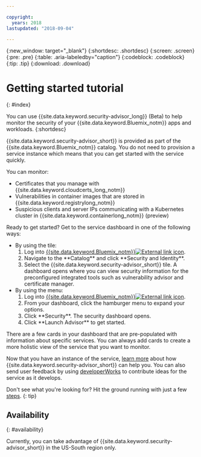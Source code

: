 ```yaml
---

copyright:
  years: 2018
lastupdated: "2018-09-04"

---
```


{:new_window: target="_blank"}
{:shortdesc: .shortdesc}
{:screen: .screen}
{:pre: .pre}
{:table: .aria-labeledby="caption"}
{:codeblock: .codeblock}
{:tip: .tip}
{:download: .download}

# Getting started tutorial
{: #index}

You can use {{site.data.keyword.security-advisor_long}} (Beta) to help monitor the security of your {{site.data.keyword.Bluemix_notm}} apps and workloads.
{:shortdesc}

{{site.data.keyword.security-advisor_short}} is provided as part of the {{site.data.keyword.Bluemix_notm}} catalog. You do not need to provision a service instance which means that you can get started with the service quickly.

You can monitor:

- Certificates that you manage with {{site.data.keyword.cloudcerts_long_notm}}
- Vulnerabilities in container images that are stored in {{site.data.keyword.registrylong_notm}}
- Suspicious clients and server IPs communicating with a Kubernetes cluster in {{site.data.keyword.containerlong_notm}} (preview)

Ready to get started? Get to the service dashboard in one of the following ways:

<ul>
  <li>By using the tile:
    <ol>
      <li>Log into <a href="https://console.bluemix.net" target="_blank">{{site.data.keyword.Bluemix_notm}}<img src="../../icons/launch-glyph.svg" alt="External link icon"></a>.</li>
      <li>Navigate to the **Catalog** and click **Security and Identity**.</li>
      <li>Select the {{site.data.keyword.security-advisor_short}} tile. A dashboard opens where you can view security information for the preconfigured integrated tools such as vulnerability advisor and certificate manager.</li>
    </ol>
  </li>
  <li>By using the menu:
    <ol>
      <li>Log into <a href="https://console.bluemix.net" target="_blank">{{site.data.keyword.Bluemix_notm}}<img src="../../icons/launch-glyph.svg" alt="External link icon"></a>.</li>
      <li>From your dashboard, click the hamburger menu to expand your options.</li>
      <li>Click **Security**. The security dashboard opens.</li>
      <li>Click **Launch Advisor** to get started.</li>
    </ol>
  </li>
</ul>

There are a few cards in your dashboard that are pre-populated with information about specific services. You can always add cards to create a more holistic view of the service that you want to monitor.

Now that you have an instance of the service, [learn more](about.html) about how {{site.data.keyword.security-advisor_short}} can help you. You can also send user feedback by using [developerWorks](ts_index.html) to contribute ideas for the service as it develops.

Don't see what you're looking for? Hit the ground running with just a few [steps](setup.html).
{: tip}

## Availability
{: #availability}

Currently, you can take advantage of {{site.data.keyword.security-advisor_short}} in the US-South region only.
